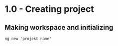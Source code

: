 # 1.0 - Creating project

## Making workspace and initializing

``` console
ng new 'projekt name'
```
